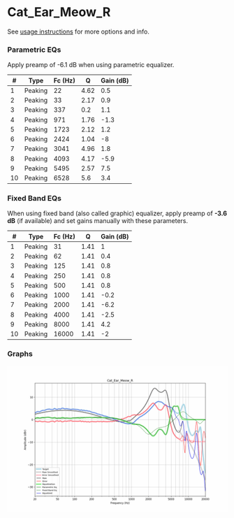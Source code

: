 # Cat_Ear_Meow_R
See [usage instructions](https://github.com/jaakkopasanen/AutoEq#usage) for more options and info.

### Parametric EQs
Apply preamp of -6.1 dB when using parametric equalizer.

|   # | Type    |   Fc (Hz) |    Q |   Gain (dB) |
|-----|---------|-----------|------|-------------|
|   1 | Peaking |        22 | 4.62 |         0.5 |
|   2 | Peaking |        33 | 2.17 |         0.9 |
|   3 | Peaking |       337 | 0.2  |         1.1 |
|   4 | Peaking |       971 | 1.76 |        -1.3 |
|   5 | Peaking |      1723 | 2.12 |         1.2 |
|   6 | Peaking |      2424 | 1.04 |        -8   |
|   7 | Peaking |      3041 | 4.96 |         1.8 |
|   8 | Peaking |      4093 | 4.17 |        -5.9 |
|   9 | Peaking |      5495 | 2.57 |         7.5 |
|  10 | Peaking |      6528 | 5.6  |         3.4 |

### Fixed Band EQs
When using fixed band (also called graphic) equalizer, apply preamp of **-3.6 dB** (if available) and set gains manually with these parameters.

|   # | Type    |   Fc (Hz) |    Q |   Gain (dB) |
|-----|---------|-----------|------|-------------|
|   1 | Peaking |        31 | 1.41 |         1   |
|   2 | Peaking |        62 | 1.41 |         0.4 |
|   3 | Peaking |       125 | 1.41 |         0.8 |
|   4 | Peaking |       250 | 1.41 |         0.8 |
|   5 | Peaking |       500 | 1.41 |         0.8 |
|   6 | Peaking |      1000 | 1.41 |        -0.2 |
|   7 | Peaking |      2000 | 1.41 |        -6.2 |
|   8 | Peaking |      4000 | 1.41 |        -2.5 |
|   9 | Peaking |      8000 | 1.41 |         4.2 |
|  10 | Peaking |     16000 | 1.41 |        -2   |

### Graphs
![](./Cat_Ear_Meow_R.png)
